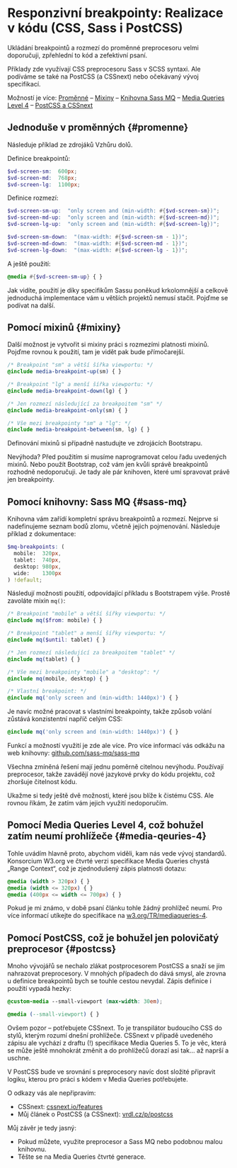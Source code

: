 # Responzivní breakpointy: Realizace v kódu (CSS, Sass i PostCSS)

Ukládání breakpointů a rozmezí do proměnné preprocesoru velmi doporučuji, zpřehlední to kód a zefektivní psaní. 

Příklady zde využívají CSS preprocesoru Sass v SCSS syntaxi. Ale podíváme se také na PostCSS (a CSSnext) nebo očekávaný vývoj specifikací.

Možností je více: 
[Proměnné](#promenne) –
[Mixiny](#mixiny) –
[Knihovna Sass MQ](#sass-mq) –
[Media Queries Level 4](#media-qeuries-4) –
[PostCSS a CSSnext]({#postcss)

## Jednoduše v proměnných {#promenne}

Následuje příklad ze zdrojáků Vzhůru dolů.

Definice breakpointů:

```scss
$vd-screen-sm:  600px;
$vd-screen-md:  768px;
$vd-screen-lg:  1100px;
```

Definice rozmezí:

```scss
$vd-screen-sm-up:  "only screen and (min-width: #{$vd-screen-sm})";
$vd-screen-md-up:  "only screen and (min-width: #{$vd-screen-md})";
$vd-screen-lg-up:  "only screen and (min-width: #{$vd-screen-lg})";

$vd-screen-sm-down:  "(max-width: #{$vd-screen-sm - 1})";
$vd-screen-md-down:  "(max-width: #{$vd-screen-md - 1})";
$vd-screen-lg-down:  "(max-width: #{$vd-screen-lg - 1})";
```

A ještě použití:

```scss
@media #{$vd-screen-sm-up} { }
```

Jak vidíte, použití je díky specifikům Sassu poněkud krkolomnější a celkově jednoduchá implementace vám u větších projektů nemusí stačit. Pojďme se podívat na další.

## Pomocí mixinů {#mixiny}

Další možnost je vytvořit si mixiny práci s rozmezími platnosti mixinů. Pojďme rovnou k použití, tam je vidět  pak bude přímočarejší. 

```scss
/* Breakpoint "sm" a větší šířka viewportu: */
@include media-breakpoint-up(sm) { }

/* Breakpoint "lg" a menší šířka viewportu: */
@include media-breakpoint-down(lg) { }

/* Jen rozmezí následující za breakpoitem "sm" */
@include media-breakpoint-only(sm) { }

/* Vše mezi breakpointy "sm" a "lg": */
@include media-breakpoint-between(sm, lg) { }
```

Definování mixinů si případně nastudujte ve zdrojácích Bootstrapu.

<!-- AdSnippet -->

Nevýhoda? Před použitím si musíme naprogramovat celou řadu uvedených mixinů. Nebo použít Bootstrap, což vám jen kvůli správě breakpointů rozhodně nedoporučuji. Je tady ale pár knihoven, které umí spravovat právě jen breakpointy.

## Pomocí knihovny: Sass MQ {#sass-mq}

Knihovna vám zařídí kompletní správu breakpointů a rozmezí. Nejprve si nadefinujeme seznam bodů zlomu, včetně jejich pojmenování. Následuje příklad z dokumentace:

```scss
$mq-breakpoints: (
  mobile:  320px,
  tablet:  740px,
  desktop: 980px,
  wide:    1300px
) !default;
```

Následují možnosti použití, odpovídající příkladu s Bootstrapem výše. Prostě zavoláte mixin `mq()`:

```scss
/* Breakpoint "mobile" a větší šířky viewportu: */
@include mq($from: mobile) { }

/* Breakpoint "tablet" a menší šířky viewportu: */
@include mq($until: tablet) { }

/* Jen rozmezí následující za breakpoitem "tablet" */
@include mq(tablet) { }

/* Vše mezi breakpointy "mobile" a "desktop": */
@include mq(mobile, desktop) { }

/* Vlastní breakpoint: */
@include mq('only screen and (min-width: 1440px)') { }
```

Je navíc možné pracovat s vlastními breakpointy, takže způsob volání zůstává konzistentní napříč celým CSS:

```scss
@include mq('only screen and (min-width: 1440px)') { }
```

Funkcí a možností využití je zde ale více. Pro více  informací vás odkážu na web knihovny: [github.com/sass-mq/sass-mq](https://github.com/sass-mq/sass-mq)

Všechna zmíněná řešení mají jednu poměrně citelnou nevýhodu. Používají preprocesor, takže zavádějí nové jazykové prvky do kódu projektu, což zhoršuje čitelnost kódu.

<!-- AdSnippet -->

Ukažme si tedy ještě dvě možnosti, které jsou blíže k čistému CSS. Ale rovnou říkám, že zatím vám jejich využití nedoporučím.

## Pomocí Media Queries Level 4, což bohužel zatím neumí prohlížeče {#media-qeuries-4}

Tohle uvádím hlavně proto, abychom viděli, kam nás vede vývoj standardů. Konsorcium W3.org ve čtvrté verzi specifikace Media Queries chystá „Range Context“, což je zjednodušený zápis platnosti dotazu:

```css
@media (width > 320px) { }
@media (width <= 320px) { }
@media (400px <= width <= 700px) { }
```

Pokud je mi známo, v době psaní článku tohle žádný prohlížeč neumí. Pro více informací utíkejte do specifikace na [w3.org/TR/mediaqueries-4](https://www.w3.org/TR/mediaqueries-4/).

## Pomocí PostCSS, což je bohužel jen polovičatý preprocesor  {#postcss}

Mnoho vývojářů se nechalo zlákat postprocesorem PostCSS a snaží se jím nahrazovat preprocesory. V mnohých případech do dává smysl, ale zrovna u definice breakpointů bych se touhle cestou nevydal. Zápis definice i použití vypadá hezky:

```css
@custom-media --small-viewport (max-width: 30em);

@media (--small-viewport) { }
```

Ovšem pozor – potřebujete CSSnext. To je transpilátor budoucího CSS do stylů, kterým rozumí dnešní prohlížeče. CSSnext v případě uvedeného zápisu ale vychází z draftu (!) specifikace Media Queries 5. To je věc, která se může ještě mnohokrát změnit a do prohlížečů dorazí asi tak… až naprší a uschne.

V PostCSS bude ve srovnání s preprocesory navíc dost složité připravit logiku, kterou pro práci s kódem v Media Queries potřebujete.

O odkazy vás ale nepřipravím:

- CSSnext: [cssnext.io/features](http://cssnext.io/features/#custom-media-queries)
- Můj článek o PostCSS (a CSSnext): [vrdl.cz/p/postcss](https://www.vzhurudolu.cz/prirucka/postcss)

Můj závěr je tedy jasný:

- Pokud můžete, využite preprocesor a Sass MQ nebo podobnou malou knihovnu.
- Těšte se na Media Queries čtvrté generace.

<!-- AdSnippet -->
